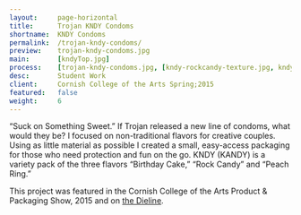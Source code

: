 ```yaml
---
layout:     page-horizontal
title:      Trojan KNDY Condoms
shortname:  KNDY Condoms
permalink:  /trojan-kndy-condoms/
preview:    trojan-kndy-condoms.jpg
main:       [kndyTop.jpg]
process:    [trojan-kndy-condoms.jpg, [kndy-rockcandy-texture.jpg, kndy-birthday-texture.jpg, kndy-peachrings-texture.jpg]]
desc:       Student Work
client:     Cornish College of the Arts Spring;2015
featured:   false
weight:     6
---
```


“Suck on Something Sweet.” If Trojan released a new line of condoms, what would they be? I focused on non-traditional flavors for creative couples. Using as little material as possible I created a small, easy-access packaging for those who need protection and fun on the go. KNDY (KANDY) is a variety pack of the three flavors “Birthday Cake,” “Rock Candy” and “Peach Ring.”

This project was featured in the Cornish College of the Arts Product & Packaging Show, 2015 and on [the Dieline](http://www.thedieline.com/blog/2015/4/15/30-condoms-we-wish-were-real).
